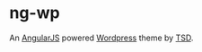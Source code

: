 ng-wp
=====

An [AngularJS](https://angularjs.org/) powered [Wordpress](https://wordpress.org/) theme by [TSD](https://github.com/TSDenley).

